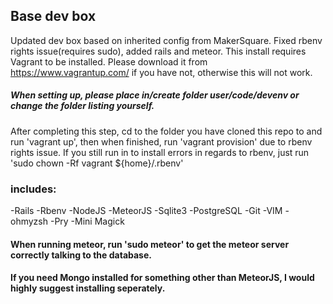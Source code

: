 ## Base dev box
Updated dev box based on inherited config from MakerSquare. Fixed rbenv rights issue(requires sudo), added rails and meteor. This install requires Vagrant to be installed. Please download it from https://www.vagrantup.com/ if you have not, otherwise this will not work.

##### When setting up, please place in/create folder user/code/devenv or change the folder listing yourself.

After completing this step, cd to the folder you have cloned this repo to and run 'vagrant up', then when finished, run 'vagrant provision' due to rbenv rights issue. If you still run in to install errors in regards to rbenv, just run 'sudo chown -Rf vagrant ${home}/.rbenv'

### includes:
-Rails
-Rbenv
-NodeJS
-MeteorJS
-Sqlite3
-PostgreSQL
-Git
-VIM
-ohmyzsh
-Pry
-Mini Magick

#### When running meteor, run 'sudo meteor' to get the meteor server correctly talking to the database.
#### If you need Mongo installed for something other than MeteorJS, I would highly suggest installing seperately.
